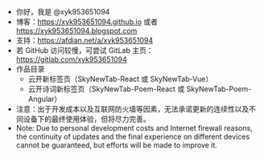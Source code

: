 - 你好，我是 @xyk953651094
- 博客：https://xyk953651094.github.io 或者 https://xyk953651094.blogspot.com
- 支持：https://afdian.net/a/xyk953651094
- 若 GitHub 访问较慢，可尝试 GitLab 主页：https://gitlab.com/xyk953651094
- 作品目录
  - 云开新标签页（SkyNewTab-React 或 SkyNewTab-Vue）
  - 云开诗词新标签页（SkyNewTab-Poem-React 或 SkyNewTab-Poem-Angular）
- 注意：出于开发成本以及互联网防火墙等因素，无法承诺更新的连续性以及不同设备下的最终使用体验，但将尽力完善。
- Note: Due to personal development costs and Internet firewall reasons, the continuity of updates and the final experience on different devices cannot be guaranteed, but efforts will be made to improve it.

<!---
XYK953651094/XYK953651094 is a ✨ special ✨ repository because its `README.md` (this file) appears on your GitHub profile.
You can click the Preview link to take a look at your changes.
--->
